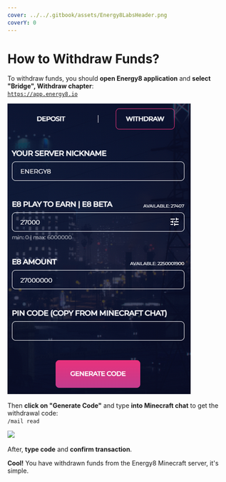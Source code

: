 ```yaml
---
cover: ../../.gitbook/assets/Energy8LabsHeader.png
coverY: 0
---
```


# How to Withdraw Funds?

To withdraw funds, you should **open Energy8 application** and **select "Bridge", Withdraw chapter**:\
[`https://app.energy8.io`](https://app.energy8.io/)

![](../../.gitbook/assets/444.png)

Then **click on "Generate Code"** and type **into Minecraft chat** to get the withdrawal code:\
`/mail read`

![](../../.gitbook/assets/photo\_2022-06-13\_05-30-35.jpg)

After, **type code** and **confirm transaction**.

**Cool!** You have withdrawn funds from the Energy8 Minecraft server, it's simple.
